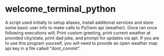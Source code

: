 # welcome_terminal_python
A script used initially to setup aliases, install additional services and store some basic user info to make calls to PyOwm api (weather). 
Once ran once following executions will; 
                                        Print custom greeting, 
                                        print current weather at provided city/state, 
                                        print dad joke, 
                                        and prompt for updates via apt. 
If you are to use this program yourself, you will need to provide an open weather map api key in a file called "dont_commit". 
